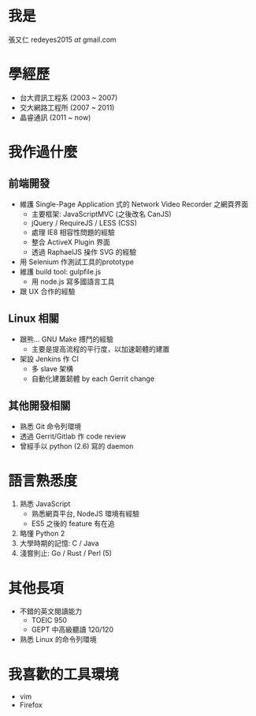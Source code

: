 我是
====

張又仁 redeyes2015 _at_ gmail.com

學經歷
======

- 台大資訊工程系 (2003 ~ 2007)
- 交大網路工程所 (2007 ~ 2011)
- 晶睿通訊 (2011 ~ now)

我作過什麼
==========

前端開發
--------

- 維護 Single-Page Application 式的 Network Video Recorder 之網頁界面
    * 主要框架: JavaScriptMVC (之後改名 CanJS)
    * jQuery / RequireJS / LESS (CSS)
    * 處理 IE8 相容性問題的經驗
    * 整合 ActiveX Plugin 界面
    * 透過 RaphaelJS 操作 SVG 的經驗
- 用 Selenium 作測試工具的prototype
- 維護 build tool: gulpfile.js
    - 用 node.js 寫多國語言工具
- 跟 UX 合作的經驗

Linux 相關
----------

- 跟熊… GNU Make 搏鬥的經驗
    * 主要是提高流程的平行度，以加速韌體的建置
- 架設 Jenkins 作 CI
    * 多 slave 架構
    * 自動化建置韌體 by each Gerrit change

其他開發相關
-----------

- 熟悉 Git 命令列環境
- 透過 Gerrit/Gitlab 作 code review
- 曾經手以 python (2.6) 寫的 daemon

語言熟悉度
==========

1. 熟悉 JavaScript
    - 熟悉網頁平台, NodeJS 環境有經驗
    - ES5 之後的 feature 有在追
2. 略懂 Python 2
3. 大學時期的記憶: C / Java
4. 淺嘗則止: Go / Rust / Perl (5)

其他長項
========

* 不錯的英文閱讀能力
    * TOEIC 950
    * GEPT 中高級聽讀 120/120
* 熟悉 Linux 的命令列環境

我喜歡的工具環境
================

- vim
- Firefox
